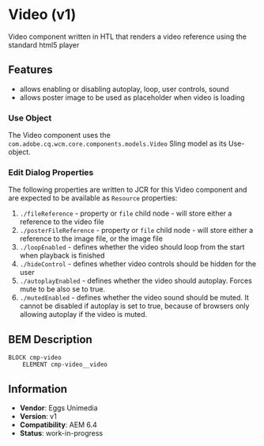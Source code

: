 <!--
Copyright 2021 Adobe

Licensed under the Apache License, Version 2.0 (the "License");
you may not use this file except in compliance with the License.
You may obtain a copy of the License at

    http://www.apache.org/licenses/LICENSE-2.0

Unless required by applicable law or agreed to in writing, software
distributed under the License is distributed on an "AS IS" BASIS,
WITHOUT WARRANTIES OR CONDITIONS OF ANY KIND, either express or implied.
See the License for the specific language governing permissions and
limitations under the License.
-->
Video (v1)
====
Video component written in HTL that renders a video reference using the standard html5 player

## Features
* allows enabling or disabling autoplay, loop, user controls, sound
* allows poster image to be used as placeholder when video is loading

### Use Object
The Video component uses the `com.adobe.cq.wcm.core.components.models.Video` Sling model as its Use-object.

### Edit Dialog Properties
The following properties are written to JCR for this Video component and are expected to be available as `Resource` properties:

1. `./fileReference` - property or `file` child node - will store either a reference to the video file
2. `./posterFileReference` - property or `file` child node - will store either a reference to the image file, or the image file
3. `./loopEnabled` - defines whether the video should loop from the start when playback is finished
4. `./hideControl` - defines whether video controls should be hidden for the user
5. `./autoplayEnabled` - defines whether the video should autoplay. Forces mute to be also se to true.
6. `./mutedEnabled` - defines whether the video sound should be muted. It cannot be disabled if autoplay is set to true, because of browsers only allowing autoplay if the video is muted.

## BEM Description
```
BLOCK cmp-video
    ELEMENT cmp-video__video
```

## Information
* **Vendor**: Eggs Unimedia
* **Version**: v1
* **Compatibility**: AEM 6.4
* **Status**: work-in-progress
